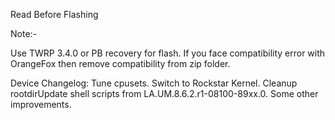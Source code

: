 Read Before Flashing

Note:-

Use TWRP 3.4.0 or PB recovery for flash. 
If you face compatibility error with OrangeFox then remove compatibility from zip folder.

Device Changelog:
Tune cpusets.
Switch to Rockstar Kernel.
Cleanup rootdirUpdate shell scripts from LA.UM.8.6.2.r1-08100-89xx.0.
Some other improvements.




